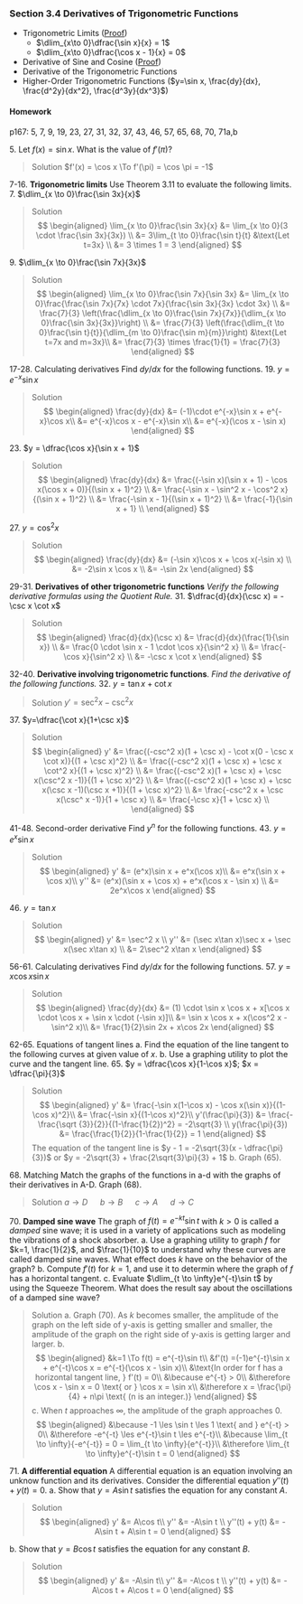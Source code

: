 ### Section 3.4 Derivatives of Trigonometric Functions

+ Trigonometric Limits ([Proof](../misc/two_special_limits.html))
  + $\dlim_{x\to 0}\dfrac{\sin x}{x} = 1$
  + $\dlim_{x\to 0}\dfrac{\cos x - 1}{x} = 0$
+ Derivative of Sine and Cosine ([Proof](../misc/derivative_of_sine_and_cosine.html))
+ Derivative of the Trigonometric Functions
+ Higher-Order Trigonometric Functions ($y=\sin x, \frac{dy}{dx}, \frac{d^2y}{dx^2}, \frac{d^3y}{dx^3}$)

#### Homework
p167: 5, 7, 9, 19, 23, 27, 31, 32, 37, 43, 46, 57, 65, 68, 70, 71a,b

5\. Let $f(x) = \sin x$. What is the value of $f'(\pi)$?
>Solution
$f'(x) = \cos x \To f'(\pi) = \cos \pi = -1$

7-16\. **Trigonometric limits** Use Theorem 3.11 to evaluate the following limits.
7\. $\dlim_{x \to 0}\frac{\sin 3x}{x}$
>Solution
$$
\begin{aligned}
\lim_{x \to 0}\frac{\sin 3x}{x} &= \lim_{x \to 0}(3 \cdot \frac{\sin 3x}{3x}) \\
&= 3\lim_{t \to 0}\frac{\sin t}{t} &\text{Let t=3x} \\
&= 3 \times 1 = 3
\end{aligned}
$$

9\. $\dlim_{x \to 0}\frac{\sin 7x}{3x}$
>Solution
$$
\begin{aligned}
\lim_{x \to 0}\frac{\sin 7x}{\sin 3x} &= \lim_{x \to 0}\frac{\frac{\sin 7x}{7x} \cdot 7x}{\frac{\sin 3x}{3x} \cdot 3x} \\
&= \frac{7}{3} \left(\frac{\dlim_{x \to 0}\frac{\sin 7x}{7x}}{\dlim_{x \to 0}\frac{\sin 3x}{3x}}\right) \\
&= \frac{7}{3} \left(\frac{\dlim_{t \to 0}\frac{\sin t}{t}}{\dlim_{m \to 0}\frac{\sin m}{m}}\right) &\text{Let t=7x and m=3x}\\
&= \frac{7}{3} \times \frac{1}{1} = \frac{7}{3}
\end{aligned}
$$

17-28\. Calculating derivatives Find $dy/dx$ for the following functions.
19\. $y = e^{-x}\sin x$
>Solution
$$
\begin{aligned}
\frac{dy}{dx} &= (-1)\cdot e^{-x}\sin x + e^{-x}\cos x\\
&= e^{-x}\cos x - e^{-x}\sin x\\
&= e^{-x}(\cos x - \sin x)
\end{aligned}
$$

23\. $y = \dfrac{\cos x}{\sin x + 1}$
>Solution
$$
\begin{aligned}
\frac{dy}{dx} &= \frac{(-\sin x)(\sin x + 1) - \cos x(\cos x + 0)}{(\sin x + 1)^2} \\
&= \frac{-\sin x - \sin^2 x - \cos^2 x}{(\sin x + 1)^2} \\
&= \frac{-\sin x - 1}{(\sin x + 1)^2} \\
&= \frac{-1}{\sin x + 1} \\
\end{aligned}
$$

27\. $y = \cos^2 x$
>Solution
$$
\begin{aligned}
\frac{dy}{dx} &= (-\sin x)\cos x + \cos x(-\sin x) \\
&= -2\sin x \cos x \\
&= -\sin 2x
\end{aligned}
$$

29-31\. **Derivatives of other trigonometric functions** *Verify the following derivative formulas using the Quotient Rule.*
31\. $\dfrac{d}{dx}(\csc x) = -\csc x \cot x$
>Solution
$$
\begin{aligned}
\frac{d}{dx}(\csc x) &= \frac{d}{dx}(\frac{1}{\sin x}) \\
&= \frac{0 \cdot \sin x - 1 \cdot \cos x}{\sin^2 x} \\
&= \frac{-\cos x}{\sin^2 x} \\
&= -\csc x \cot x
\end{aligned}
$$

32-40\. **Derivative involving trigonometric functions**. *Find the derivative of the following functions.*
32\. $y= \tan x + \cot x$
>Solution
$y' = \sec^2 x- \csc^2 x$

37\. $y=\dfrac{\cot x}{1+\csc x}$
>Solution
$$
\begin{aligned}
y' &= \frac{(-csc^2 x)(1 + \csc x) - \cot x(0 - \csc x \cot x)}{(1 + \csc x)^2} \\
&= \frac{(-csc^2 x)(1 + \csc x) + \csc x \cot^2 x}{(1 + \csc x)^2} \\
&= \frac{(-csc^2 x)(1 + \csc x) + \csc x(\csc^2 x -1)}{(1 + \csc x)^2} \\
&= \frac{(-csc^2 x)(1 + \csc x) + \csc x(\csc x -1)(\csc x +1)}{(1 + \csc x)^2} \\
&= \frac{-csc^2 x + \csc x(\csc^ x -1)}{1 + \csc x} \\
&= \frac{-\csc x}{1 + \csc x} \\
\end{aligned}
$$

41-48\. Second-order derivative Find $y^n$ for the following functions.
43\. $y = e^x\sin x$
>Solution
$$
\begin{aligned}
y' &= (e^x)\sin x + e^x(\cos x)\\
&= e^x(\sin x + \cos x)\\
y'' &= (e^x)(\sin x + \cos x) + e^x(\cos x - \sin x) \\
&= 2e^x\cos x
\end{aligned}
$$

46\. $y = \tan x$
>Solution
$$
\begin{aligned}
y' &= \sec^2 x \\
y'' &= (\sec x\tan x)\sec x + \sec x(\sec x\tan x) \\
&= 2\sec^2 x\tan x
\end{aligned}
$$

56-61\. Calculating derivatives Find $dy/dx$ for the following functions.
57\. $y = x\cos x\sin x$
>Solution
$$
\begin{aligned}
\frac{dy}{dx} &= (1) \cdot \sin x \cos x + x[\cos x \cdot \cos x + \sin x \cdot (-\sin x)]\\
&= \sin x \cos x + x(\cos^2 x - \sin^2 x)\\
&= \frac{1}{2}\sin 2x + x\cos 2x
\end{aligned}
$$

62-65\. Equations of tangent lines
a. Find the equation of the line tangent to the following curves at given value of $x$.
b. Use a graphing utility to plot the curve and the tangent line.
65\. $y = \dfrac{\cos x}{1-\cos x}$; $x = \dfrac{\pi}{3}$
>Solution
$$
\begin{aligned}
y' &= \frac{-\sin x(1-\cos x) - \cos x(\sin x)}{(1-\cos x)^2}\\
&= \frac{-\sin x}{(1-\cos x)^2}\\
y'(\frac{\pi}{3}) &= \frac{-\frac{\sqrt {3}}{2}}{(1-\frac{1}{2})^2} = -2\sqrt{3} \\
y(\frac{\pi}{3}) &= \frac{\frac{1}{2}}{1-\frac{1}{2}} = 1
\end{aligned}
$$
The equation of the tangent line is $y - 1 = -2\sqrt{3}(x - \dfrac{\pi}{3})$ or $y = -2\sqrt{3} + \frac{2\sqrt{3}\pi}{3} + 1$
b. Graph (65).

68\. Matching Match the graphs of the functions in a-d with the graphs of their derivatives in A-D. Graph (68).
>Solution
$a \to D$ &emsp; $b \to B$ &emsp; $c \to A$ &emsp; $d \to C$

70\. **Damped sine wave** The graph of $f(t) = e^{-kt}\sin t$ with $k>0$ is called a *damped* sine wave; it is used in a variety of applications such as modeling the vibrations of a shock absorber.
a. Use a graphing utility to graph $f$ for $k=1, \frac{1}{2}$, and $\frac{1}{10}$ to understand why these curves are called damped sine waves. What effect does $k$ have on the behavior of the graph?
b. Compute $f'(t)$ for $k=1$, and use it to determin where the graph of $f$ has a horizontal tangent.
c. Evaluate $\dlim_{t \to \infty}e^{-t}\sin t$ by using the Squeeze Theorem. What does the result say about the oscillations of a damped sine wave?
>Solution
a. Graph (70). As $k$ becomes smaller, the amplitude of the graph on the left side of y-axis is getting smaller and smaller, the amplitude of the graph on the right side of y-axis is getting larger and larger.
b.
$$
\begin{aligned}
&k=1 \To f(t) = e^{-t}\sin t\\
&f'(t) =(-1)e^{-t}\sin x + e^{-t}\cos x = e^{-t}(\cos x  - \sin x)\\
&\text{In order for f has a horizontal tangent line, } f'(t) = 0\\
&\because e^{-t} > 0\\
&\therefore \cos x  - \sin x = 0 \text{ or } \cos x = \sin x\\
&\therefore x = \frac{\pi}{4} + n\pi \text{ (n is an integer.)}
\end{aligned}
$$
c. When $t$ approaches $\infty$, the amplitude of the graph approaches $0$.
$$
\begin{aligned}
&\because -1 \les \sin t \les 1 \text{ and } e^{-t} > 0\\
&\therefore -e^{-t} \les e^{-t}\sin t \les e^{-t}\\
&\because \lim_{t \to \infty}{-e^{-t}} = 0 = \lim_{t \to \infty}{e^{-t}}\\
&\therefore \lim_{t \to \infty}e^{-t}\sin t = 0
\end{aligned}
$$

71\. **A differential equation** A differential equation is an equation involving an unknow function and its derivatives. Consider the differential equation $y''(t) + y(t) = 0$.
a. Show that $y = A\sin t$ satisfies the equation for any constant $A$.
>Solution
$$
\begin{aligned}
y' &= A\cos t\\
y'' &= -A\sin t \\
y''(t) + y(t) &= -A\sin t + A\sin t = 0
\end{aligned}
$$

b. Show that $y = B\cos t$ satisfies the equation for any constant $B$.
>Solution
$$
\begin{aligned}
y' &= -A\sin t\\
y'' &= -A\cos t \\
y''(t) + y(t) &= -A\cos t + A\cos t = 0
\end{aligned}
$$
